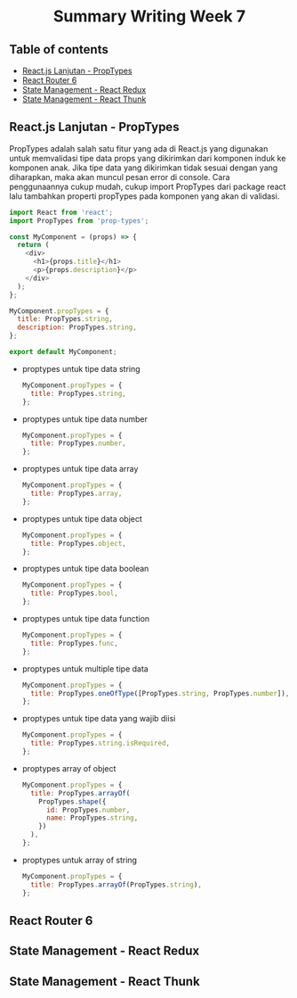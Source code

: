 # <p align="center">Summary Writing Week 7</p>

## Table of contents

- [React.js Lanjutan - PropTypes](#reactjs-lanjutan---proptypes)
- [React Router 6](#react-router-6)
- [State Management - React Redux ](#state-management---react-redux)
- [State Management - React Thunk](#state-management---react-thunk)

## React.js Lanjutan - PropTypes

PropTypes adalah salah satu fitur yang ada di React.js yang digunakan untuk memvalidasi tipe data props yang dikirimkan dari komponen induk ke komponen anak. Jika tipe data yang dikirimkan tidak sesuai dengan yang diharapkan, maka akan muncul pesan error di console. Cara penggunaannya cukup mudah, cukup import PropTypes dari package react lalu tambahkan properti propTypes pada komponen yang akan di validasi.

```javascript
import React from 'react';
import PropTypes from 'prop-types';

const MyComponent = (props) => {
  return (
    <div>
      <h1>{props.title}</h1>
      <p>{props.description}</p>
    </div>
  );
};

MyComponent.propTypes = {
  title: PropTypes.string,
  description: PropTypes.string,
};

export default MyComponent;
```

- proptypes untuk tipe data string

  ```javascript
  MyComponent.propTypes = {
    title: PropTypes.string,
  };
  ```

- proptypes untuk tipe data number

  ```javascript
  MyComponent.propTypes = {
    title: PropTypes.number,
  };
  ```

- proptypes untuk tipe data array

  ```javascript
  MyComponent.propTypes = {
    title: PropTypes.array,
  };
  ```

- proptypes untuk tipe data object

  ```javascript
  MyComponent.propTypes = {
    title: PropTypes.object,
  };
  ```

- proptypes untuk tipe data boolean

  ```javascript
  MyComponent.propTypes = {
    title: PropTypes.bool,
  };
  ```

- proptypes untuk tipe data function

  ```javascript
  MyComponent.propTypes = {
    title: PropTypes.func,
  };
  ```

- proptypes untuk multiple tipe data

  ```javascript
  MyComponent.propTypes = {
    title: PropTypes.oneOfType([PropTypes.string, PropTypes.number]),
  };
  ```

- proptypes untuk tipe data yang wajib diisi

  ```javascript
  MyComponent.propTypes = {
    title: PropTypes.string.isRequired,
  };
  ```

- proptypes array of object

  ```javascript
  MyComponent.propTypes = {
    title: PropTypes.arrayOf(
      PropTypes.shape({
        id: PropTypes.number,
        name: PropTypes.string,
      })
    ),
  };
  ```

- proptypes untuk array of string

  ```javascript
  MyComponent.propTypes = {
    title: PropTypes.arrayOf(PropTypes.string),
  };
  ```


## React Router 6

## State Management - React Redux

## State Management - React Thunk
